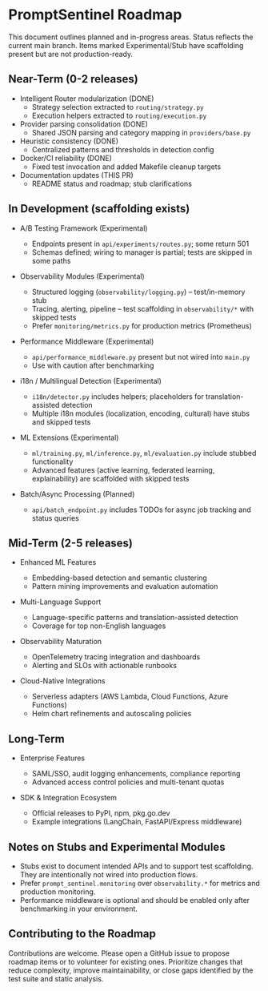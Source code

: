 # PromptSentinel Roadmap

This document outlines planned and in-progress areas. Status reflects the current main branch. Items marked Experimental/Stub have scaffolding present but are not production-ready.

## Near-Term (0-2 releases)

- Intelligent Router modularization (DONE)
  - Strategy selection extracted to `routing/strategy.py`
  - Execution helpers extracted to `routing/execution.py`
- Provider parsing consolidation (DONE)
  - Shared JSON parsing and category mapping in `providers/base.py`
- Heuristic consistency (DONE)
  - Centralized patterns and thresholds in detection config
- Docker/CI reliability (DONE)
  - Fixed test invocation and added Makefile cleanup targets
- Documentation updates (THIS PR)
  - README status and roadmap; stub clarifications

## In Development (scaffolding exists)

- A/B Testing Framework (Experimental)
  - Endpoints present in `api/experiments/routes.py`; some return 501
  - Schemas defined; wiring to manager is partial; tests are skipped in some paths

- Observability Modules (Experimental)
  - Structured logging (`observability/logging.py`) – test/in-memory stub
  - Tracing, alerting, pipeline – test scaffolding in `observability/*` with skipped tests
  - Prefer `monitoring/metrics.py` for production metrics (Prometheus)

- Performance Middleware (Experimental)
  - `api/performance_middleware.py` present but not wired into `main.py`
  - Use with caution after benchmarking

- i18n / Multilingual Detection (Experimental)
  - `i18n/detector.py` includes helpers; placeholders for translation-assisted detection
  - Multiple i18n modules (localization, encoding, cultural) have stubs and skipped tests

- ML Extensions (Experimental)
  - `ml/training.py`, `ml/inference.py`, `ml/evaluation.py` include stubbed functionality
  - Advanced features (active learning, federated learning, explainability) are scaffolded with skipped tests

- Batch/Async Processing (Planned)
  - `api/batch_endpoint.py` includes TODOs for async job tracking and status queries

## Mid-Term (2-5 releases)

- Enhanced ML Features
  - Embedding-based detection and semantic clustering
  - Pattern mining improvements and evaluation automation

- Multi-Language Support
  - Language-specific patterns and translation-assisted detection
  - Coverage for top non-English languages

- Observability Maturation
  - OpenTelemetry tracing integration and dashboards
  - Alerting and SLOs with actionable runbooks

- Cloud-Native Integrations
  - Serverless adapters (AWS Lambda, Cloud Functions, Azure Functions)
  - Helm chart refinements and autoscaling policies

## Long-Term

- Enterprise Features
  - SAML/SSO, audit logging enhancements, compliance reporting
  - Advanced access control policies and multi-tenant quotas

- SDK & Integration Ecosystem
  - Official releases to PyPI, npm, pkg.go.dev
  - Example integrations (LangChain, FastAPI/Express middleware)

## Notes on Stubs and Experimental Modules

- Stubs exist to document intended APIs and to support test scaffolding. They are intentionally not wired into production flows.
- Prefer `prompt_sentinel.monitoring` over `observability.*` for metrics and production monitoring.
- Performance middleware is optional and should be enabled only after benchmarking in your environment.

## Contributing to the Roadmap

Contributions are welcome. Please open a GitHub issue to propose roadmap items or to volunteer for existing ones. Prioritize changes that reduce complexity, improve maintainability, or close gaps identified by the test suite and static analysis.
